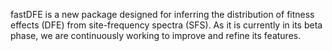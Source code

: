 fastDFE is a new package designed for inferring the distribution of fitness effects (DFE) from site-frequency spectra (SFS). As it is currently in its beta phase, we are continuously working to improve and refine its features.

<!--- Please see the [documentation](docs/_build/html/index.html) for more details. --->